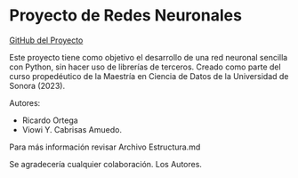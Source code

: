 # Proyecto de Redes Neuronales

[GitHub del Proyecto](https://github.com/viowiy/redes_neuronales.git)

Este proyecto tiene como objetivo el desarrollo de una red neuronal sencilla con Python, sin hacer uso de librerías de terceros.
Creado como parte del curso propedéutico de la Maestría en Ciencia de Datos de la Universidad de Sonora (2023).

Autores:
- Ricardo Ortega
- Viowi Y. Cabrisas Amuedo.

Para más información revisar Archivo Estructura.md

Se agradecería cualquier colaboración.
Los Autores.
